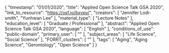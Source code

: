 {
    "timestamp": "01/01/2020",
    "title": "Applied Open Science Talk GSA 2020",
    "link_to_resource": "https://osf.io/bxypv/",
    "creators": [
        "Jennifer Lodi-smith",
        "Yunhwan Lee"
    ],
    "material_type": [
        "Lecture Notes"
    ],
    "education_level": [
        "Graduate / Professional"
    ],
    "abstract": "Applied Open Science Talk GSA 2020",
    "language": [
        "English"
    ],
    "conditions_of_use": "public-domain",
    "primary_user": [
        ""
    ],
    "subject_areas": [
        "Life Science",
        "Social Science"
    ],
    "FORRT_clusters": [
        ""
    ],
    "tags": [
        "Aging",
        "Aging Science",
        "Gerontology",
        "Open Science"
    ]
}